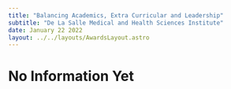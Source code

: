 ```yaml
---
title: "Balancing Academics, Extra Curricular and Leadership"
subtitle: "De La Salle Medical and Health Sciences Institute"
date: January 22 2022
layout: ../../layouts/AwardsLayout.astro
---
```


# No Information Yet

